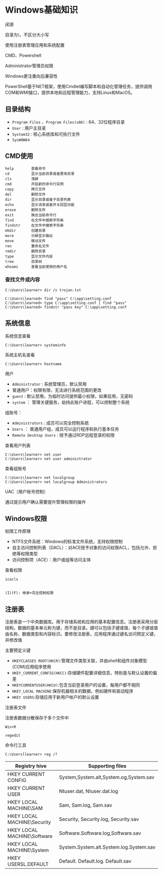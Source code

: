 # Windows基础知识



闭源

目录为\，不区分大小写

使用注册表管理应用和系统配置

CMD、Powershell

Administrator管理员权限

Windows更注重向后兼容性



PowerShell基于NET框架，使用Cmdlet编写脚本和自动化管理任务，提供调用COM和WMI接口，提供本地和远程管理能力，支持Linux和MacOS。



## 目录结构

- `Program Files`  、`Program Files(x86)` : 64、32位程序目录
- `User` : 用户主目录
- `System32` : 核心系统库和可执行文件
- `SysWOW64`



## CMD使用





```
help		查看命令
cd			显示当前目录或者更改目录
cls			清屏
cmd			开启新的命令行实例
copy		拷贝文件
del			删除文件
dir			显示目录或者子目录列表
echo		显示消息或者开关回显功能
erase		删除文件
exit		推出当前命令行
find		在文件中搜索字符串
findstr		在文件中搜索字符串
mkdir		创建目录
more		分屏显示输出
move		移动文件
ren			重命名文件
rmdir		删除目录
type		显示文件内容
tree 		目录树
whoami		查看当前使用的用户名
```







### 查找文件或内容

```
C:\Users\learner> dir /s trojan.txt

C:\Users\learned> find "pass" C:\app\setting.conf
C:\Users\learned> type C:\app\setting.conf | find "pass"
C:\Users\learned> findstr "pass key" C:\app\setting.conf
```





## 系统信息



系统信息查看

```
C:\Users\learner> systeminfo
```



系统主机名查看

```
C:\Users\learner> hostname
```



用户

- `Administrator` : 系统管理员，默认禁用
- 普通用户：权限有限，无法进行系统范围的更改
- `guest` : 默认禁用，为临时访问提供最小权限，如果启用，无密码
- `system` ： 管理关键服务，劫持此账户进程，可以控制整个系统



组账号：

- `Administrators` : 成员可以完全控制系统
- `Users` ： 普通用户组，成员可以运行程序和执行基本任务
- `Remote Desktop Users` : 授予通过RDP远程登录的权限



查看用户列表

```
C:\Users\learner> net user
C:\Users\learner> net user administrator
```



查看组账号

```
C:\Users\learner> net localgroup
C:\Users\learner> net localgroup Administrators
```



UAC（用户账号控制）

通过提示用户确认需要提升管理权限的操作



## Windows权限

权限工作原理

- NTFS文件系统：Windows的标准文件系统，支持权限控制
- 自主访问控制列表（DACL）：对ACE授予对象的访问权限ACL，包括允许、拒绝等权限类型
- 访问控制项（ACE）：用户或组等访问主体





查看权限

```
icacls


(I)(F): 继承+完全控制权限
```







## 注册表

注册表是一个中央数据库。用于存储系统和应用的基本配置信息。注册表采用分层结构，数据的基本单元称为键，而不是目录。键可以包括子键或值，每个子键或值由名称、数据类型和内容标识。要修改注册表，应用程序通过键名访问预定义键，并修改值





主要预定义键

- `HKEYCLASSES ROOT(HKCR)`:管理文件类型关联，并由shell和组件对象模型(COM)应用程序使用
- `HKEY_CURRENT_CONFIG(HKCC)`:存储硬件配置详细信息，特别是与默认设置的偏差
- `HKEYCURRENTUSER(HKCU)`:包含当前登录用户的设置，每用户都不相同
- `HKEY_LOCAL MACHINE`:保存机器相关的数据，例如硬件和驱动程序
- `HKEY USERS`:存储应用于新用户帐户的默认设置



注册表文件

注册表数据分散保存于多个文件中

`Win+R`

```
regedit
```

命令行工具

```
C:\Usersllearner> reg /?
```





| Registry hive               | Supporting files                        |
| --------------------------- | --------------------------------------- |
| HKEY CURRENT CONFIG         | System,System.alt,System.og,System.sav  |
| HKEY CURRENT USER           | Ntuser.dat, Ntuser.dat.log              |
| HKEY LOCAL MACHINE\SAM      | Sam, Sam.log, Sam.sav                   |
| HKEY LOCAL MACHINE\Security | Security, Security.log, Security.sav    |
| HKEY LOCAL MACHINE\Software | Software.Software.log,Software.sav      |
| HKEY LOCAL MACHINE\System   | System.System.alt.System.log.System.sav |
| HKEY USERSL.DEFAULT         | Default. Default.log. Default.sav       |









